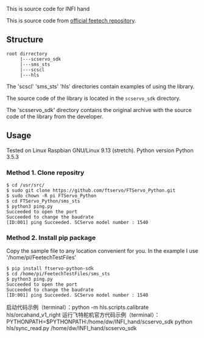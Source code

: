 This is source code for INFI hand

This is source code from [official feetech repository](https://github.com/ftservo/FTServo_Python).

## Structure

```
root dirrectory
     |---scservo_sdk 
     |---sms_sts
     |---scscl
     |---hls
```
The 'scscl' 'sms_sts' 'hls' directories contain examples of using the library.

The source code of the library is located in the `scservo_sdk` directory.

The 'scsservo_sdk' directory contains the original archive with the source code of the library from the developer.

## Usage

Tested on Linux Raspbian GNU/Linux 9.13 (stretch).
Python version Python 3.5.3

### Method 1. Clone repositry

```
$ cd /usr/src/
$ sudo git clone https://github.com/ftservo/FTServo_Python.git
$ sudo chown -R pi FTServo_Python
$ cd FTServo_Python/sms_sts
$ python3 ping.py
Succeeded to open the port
Succeeded to change the baudrate
[ID:001] ping Succeeded. SCServo model number : 1540
```

### Method 2. Install pip package

Copy the sample file to any location convenient for you. In the example I use '/home/pi/FeetechTestFiles'

```
$ pip install ftservo-python-sdk
$ cd /home/pi/FeetechTestFiles/sms_sts
$ python3 ping.py
Succeeded to open the port
Succeeded to change the baudrate
[ID:001] ping Succeeded. SCServo model number : 1540
```
启动代码示例（terminal）：python -m hls.scripts.calibrate hls/orcahand_v1_right
运行飞特舵机官方代码示例（terminal）：PYTHONPATH=$PYTHONPATH:/home/dw/INFI_hand/scservo_sdk python hls/sync_read.py /home/dw/INFI_hand/scservo_sdk
